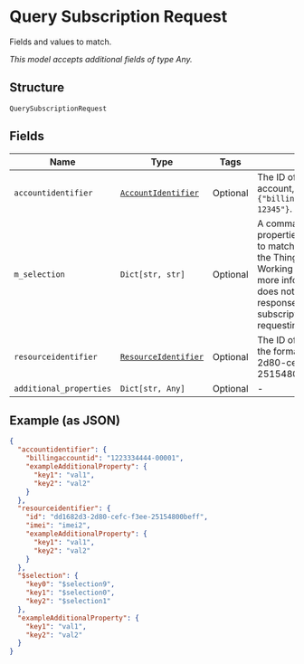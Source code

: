 
# Query Subscription Request

Fields and values to match.

*This model accepts additional fields of type Any.*

## Structure

`QuerySubscriptionRequest`

## Fields

| Name | Type | Tags | Description |
|  --- | --- | --- | --- |
| `accountidentifier` | [`AccountIdentifier`](../../doc/models/account-identifier.md) | Optional | The ID of the authenticating billing account, in the format `{"billingaccountid":"1234567890-12345"}`. |
| `m_selection` | `Dict[str, str]` | Optional | A comma-separated list of properties and comparator values to match against subscriptions in the ThingSpace account. See Working with Query Filters for more information. If the request does not include `$selection`, the response will include all subscriptions to which the requesting user has access. |
| `resourceidentifier` | [`ResourceIdentifier`](../../doc/models/resource-identifier.md) | Optional | The ID of the target to delete, in the format {"id": "dd1682d3-2d80-cefc-f3ee-25154800beff"}. |
| `additional_properties` | `Dict[str, Any]` | Optional | - |

## Example (as JSON)

```json
{
  "accountidentifier": {
    "billingaccountid": "1223334444-00001",
    "exampleAdditionalProperty": {
      "key1": "val1",
      "key2": "val2"
    }
  },
  "resourceidentifier": {
    "id": "dd1682d3-2d80-cefc-f3ee-25154800beff",
    "imei": "imei2",
    "exampleAdditionalProperty": {
      "key1": "val1",
      "key2": "val2"
    }
  },
  "$selection": {
    "key0": "$selection9",
    "key1": "$selection0",
    "key2": "$selection1"
  },
  "exampleAdditionalProperty": {
    "key1": "val1",
    "key2": "val2"
  }
}
```

